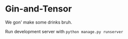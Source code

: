 # Gin-and-Tensor
We gon' make some drinks bruh.

Run development server with `python manage.py runserver`
